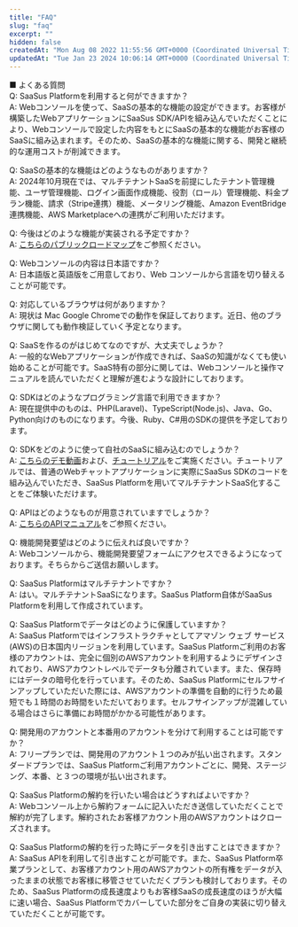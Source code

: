 ```yaml
---
title: "FAQ"
slug: "faq"
excerpt: ""
hidden: false
createdAt: "Mon Aug 08 2022 11:55:56 GMT+0000 (Coordinated Universal Time)"
updatedAt: "Tue Jan 23 2024 10:06:14 GMT+0000 (Coordinated Universal Time)"
---
```

■ よくある質問  
Q: SaaSus Platformを利用すると何ができますか？  
A: Webコンソールを使って、SaaSの基本的な機能の設定ができます。お客様が構築したWebアプリケーションにSaaSus SDK/APIを組み込んでいただくことにより、Webコンソールで設定した内容をもとにSaaSの基本的な機能がお客様のSaaSに組み込まれます。そのため、SaaSの基本的な機能に関する、開発と継続的な運用コストが削減できます。

Q: SaaSの基本的な機能はどのようなものがありますか？  
A: 2024年10月現在では、マルチテナントSaaSを前提にしたテナント管理機能、ユーザ管理機能、ログイン画面作成機能、役割（ロール）管理機能、料金プラン機能、請求（Stripe連携）機能、メータリング機能、Amazon EventBridge連携機能、AWS Marketplaceへの連携がご利用いただけます。

Q: 今後はどのような機能が実装される予定ですか？  
A: <a href="https://github.com/orgs/saasus-platform/projects/1" target="_black">こちらのパブリックロードマップ</a>をご参照ください。

Q: Webコンソールの内容は日本語ですか？  
A: 日本語版と英語版をご用意しており、Web コンソールから言語を切り替えることが可能です。

Q: 対応しているブラウザは何がありますか？  
A: 現状は Mac Google Chromeでの動作を保証しております。近日、他のブラウザに関しても動作検証していく予定となります。

Q: SaaSを作るのがはじめてなのですが、大丈夫でしょうか？  
A: 一般的なWebアプリケーションが作成できれば、SaaSの知識がなくても使い始めることが可能です。SaaS特有の部分に関しては、Webコンソールと操作マニュアルを読んでいただくと理解が進むような設計にしております。

Q: SDKはどのようなプログラミング言語で利用できますか？  
A: 現在提供中のものは、PHP(Laravel)、TypeScript(Node.js)、Java、Go、Python向けのものになります。今後、Ruby、C#用のSDKの提供を予定しております。

Q: SDKをどのように使って自社のSaaSに組み込むのでしょうか？  
A: <a href="https://www.youtube.com/watch?v=deSkPJ-zTgw" target="_blank">こちらのデモ動画</a>および、<a href="./tutorial/prepare-the-sample-application" target="_black">チュートリアル</a>をご実施ください。チュートリアルでは、普通のWebチャットアプリケーションに実際にSaaSus SDKのコードを組み込んでいただき、SaaSus Platformを用いてマルチテナントSaaS化することをご体験いただけます。

Q: APIはどのようなものが用意されていますでしょうか？  
A: <a href="./reference/getting-started-with-your-api" target="_black">こちらのAPIマニュアル</a>をご参照ください。

Q: 機能開発要望はどのように伝えれば良いですか？  
A: Webコンソールから、機能開発要望フォームにアクセスできるようになっております。そちらからご送信お願いします。

Q: SaaSus Platformはマルチテナントですか？  
A: はい。マルチテナントSaaSになります。SaaSus Platform自体がSaaSus Platformを利用して作成されています。

Q: SaaSus Platformでデータはどのように保護していますか？  
A: SaaSus Platformではインフラストラクチャとしてアマゾン ウェブ サービス(AWS)の日本国内リージョンを利用しています。SaaSus Platformご利用のお客様のアカウントは、完全に個別のAWSアカウントを利用するようにデザインされており、AWSアカウントレベルでデータも分離されています。また、保存時にはデータの暗号化を行っています。そのため、SaaSus Platformにセルフサインアップしていただいた際には、AWSアカウントの準備を自動的に行うため最短でも１時間のお時間をいただいております。セルフサインアップが混雑している場合はさらに準備にお時間がかかる可能性があります。

Q: 開発用のアカウントと本番用のアカウントを分けて利用することは可能ですか？  
A: フリープランでは、開発用のアカウント１つのみが払い出されます。スタンダードプランでは、SaaSus Platformご利用アカウントごとに、開発、ステージング、本番、と３つの環境が払い出されます。

Q: SaaSus Platformの解約を行いたい場合はどうすればよいですか？  
A: Webコンソール上から解約フォームに記入いただき送信していただくことで解約が完了します。解約されたお客様アカウント用のAWSアカウントはクローズされます。

Q: SaaSus Platformの解約を行った時にデータを引き出すことはできますか？  
A: SaaSus APIを利用して引き出すことが可能です。また、SaaSus Platform卒業プランとして、お客様アカウント用のAWSアカウントの所有権をデータが入ったままの状態でお客様に移管させていただくプランも検討しております。そのため、SaaSus Platformの成長速度よりもお客様SaaSの成長速度のほうが大幅に速い場合、SaaSus Platformでカバーしていた部分をご自身の実装に切り替えていただくことが可能です。
